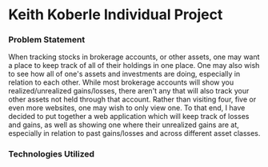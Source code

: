 # Keith Koberle Individual Project

### Problem Statement

When tracking stocks in brokerage accounts, or other assets, one may want a place to
keep track of all of their holdings in one place.  One may also wish to see how all
of one's assets and investments are doing, especially in relation to each other.  While most
brokerage accounts will show you realized/unrealized gains/losses, there aren't any that
will also track your other assets not held through that account.  Rather than visiting four, five
or even more websites, one may wish to only view one.  To that end, I have decided to 
put together a web application which will keep track of losses and gains, as well as showing
one where their unrealized gains are at, especially in relation to past gains/losses and across
different asset classes.

### Technologies Utilized

